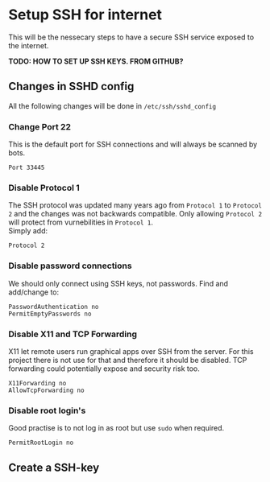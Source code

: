 # Setup SSH for internet
This will be the nessecary steps to have a secure SSH service exposed to the internet.

__TODO: HOW TO SET UP SSH KEYS. FROM GITHUB?__

## Changes in SSHD config
All the following changes will be done in `/etc/ssh/sshd_config`
### Change Port 22
This is the default port for SSH connections and will always be scanned by bots.
```
Port 33445
```

### Disable Protocol 1
The SSH protocol was updated many years ago from `Protocol 1` to `Protocol 2` and the changes was not backwards compatible. Only allowing `Protocol 2` will protect from vurnebilities in `Protocol 1`.\
Simply add:
```
Protocol 2
```

### Disable password connections
We should only connect using SSH keys, not passwords.
Find and add/change to:
```
PasswordAuthentication no
PermitEmptyPasswords no
```

### Disable X11 and TCP Forwarding
X11 let remote users run graphical apps over SSH from the server. For this project there is not use for that and therefore it should be disabled.
TCP forwarding could potentially expose and security risk too.
```
X11Forwarding no
AllowTcpForwarding no
```

### Disable root login's
Good practise is to not log in as root but use `sudo` when required.

```
PermitRootLogin no
```

## Create a SSH-key
